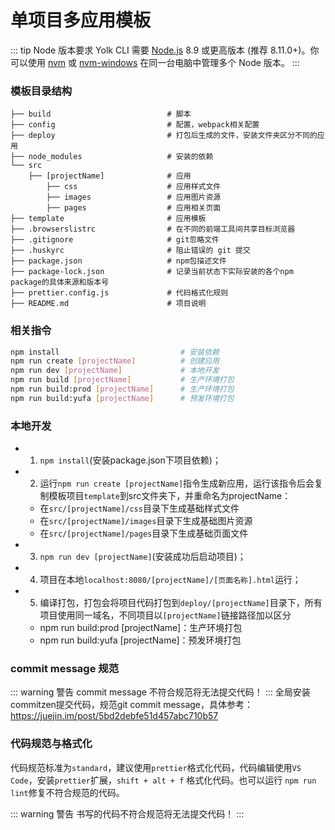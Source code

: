 # 单项目多应用模板
::: tip Node 版本要求
Yolk CLI 需要 [Node.js](https://nodejs.org/) 8.9 或更高版本 (推荐 8.11.0+)。你可以使用 [nvm](https://github.com/creationix/nvm) 或 [nvm-windows](https://github.com/coreybutler/nvm-windows) 在同一台电脑中管理多个 Node 版本。
:::
### 模板目录结构
```
├── build                          # 脚本
├── config                         # 配置，webpack相关配置
├── deploy                         # 打包后生成的文件，安装文件夹区分不同的应用
├── node_modules                   # 安装的依赖
└── src
    ├── [projectName]              # 应用
        ├── css                    # 应用样式文件
        ├── images                 # 应用图片资源
        ├── pages                  # 应用相关页面
├── template                       # 应用模板
├── .browserslistrc                # 在不同的前端工具间共享目标浏览器
├── .gitignore                     # git忽略文件
├── .huskyrc                       # 阻止错误的 git 提交
├── package.json                   # npm包描述文件
├── package-lock.json              # 记录当前状态下实际安装的各个npm package的具体来源和版本号
├── prettier.config.js             # 代码格式化规则
├── README.md                      # 项目说明
```
### 相关指令
```bash
npm install                           # 安装依赖
npm run create [projectName]          # 创建应用
npm run dev [projectName]             # 本地开发
npm run build [projectName]           # 生产环境打包
npm run build:prod [projectName]      # 生产环境打包
npm run build:yufa [projectName]      # 预发环境打包
```
### 本地开发

- 1. `npm install`(安装package.json下项目依赖)；
- 2. 运行`npm run create [projectName]`指令生成新应用，运行该指令后会复制模板项目`template`到src文件夹下，并重命名为projectName：
  - 在`src/[projectName]/css`目录下生成基础样式文件
  - 在`src/[projectName]/images`目录下生成基础图片资源
  - 在`src/[projectName]/pages`目录下生成基础页面文件
- 3. `npm run dev [projectName]`(安装成功后启动项目)；
- 4. 项目在本地`localhost:8080/[projectName]/[页面名称].html`运行；
- 5. 编译打包，打包会将项目代码打包到`deploy/[projectName]`目录下，所有项目使用同一域名，不同项目以`[projectName]`链接路径加以区分
  - npm run build:prod [projectName]：生产环境打包
  - npm run build:yufa [projectName]：预发环境打包

### commit message 规范
::: warning 警告
commit message 不符合规范将无法提交代码！
:::
全局安装commitzen提交代码，规范git commit message，具体参考：https://juejin.im/post/5bd2debfe51d457abc710b57

### 代码规范与格式化
代码规范标准为`standard`，建议使用`prettier`格式化代码，代码编辑使用`VS Code`，安装`prettier`扩展，`shift + alt + f` 格式化代码。也可以运行 `npm run lint`修复不符合规范的代码。

::: warning 警告
书写的代码不符合规范将无法提交代码！
:::